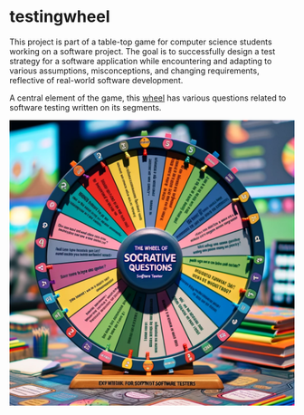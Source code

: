 # testingwheel
This project is part of a table-top game for computer science students working on a software project. The goal is to successfully design a test strategy for a software application while encountering and adapting to various assumptions, misconceptions, and changing requirements, reflective of real-world software development.

A central element of the game, this [wheel](https://research.nielsdoorn.nl/testingwheel "The wheel of socrative questions") has various questions related to software testing written on its segments.

![Wheel of socrative questions](img/wheel.png "the wheel")